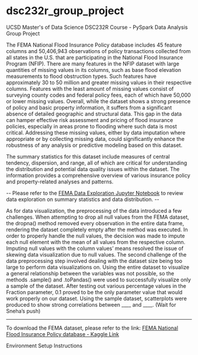 # dsc232r_group_project
UCSD Master's of Data Science DSC232R Course - PySpark Data Analysis Group Project


The FEMA National Flood Insurance Policy database includes 45 feature columns and 50,406,943 observations of policy transactions collected from all states in the U.S. that are participating in the National Flood Insurance Program (NFIP). There are many features in the NFIP dataset with large quantities of missing values in its columns, such as base flood elevation measurements to flood obstruction types. Such features have approximately 30 to 50 million and greater missing values in their respective columns. Features with the least amount of missing values consist of surveying county codes and federal policy fees, each of which have 50,000 or lower missing values. 
Overall, while the dataset shows a strong presence of policy and basic property information, it suffers from a significant absence of detailed geographic and structural data. This gap in the data can hamper effective risk assessment and pricing of flood insurance policies, especially in areas prone to flooding where such data is most critical. Addressing these missing values, either by data imputation where appropriate or by collecting missing data, could significantly enhance the robustness of any analysis or predictive modeling based on this dataset.

The summary statistics for this dataset include measures of central tendency, dispersion, and range, all of which are critical for understanding the distribution and potential data quality issues within the dataset. The information provides a comprehensive overview of various insurance policy and property-related analyses and patterns.

-- Please refer to the [FEMA Data Exploration Jupyter Notebook](pyspark.ipynb) to review data exploration on summary statistics and data distribution. --

As for data visualization, the preprocessing of the data introduced a few challenges. When attempting to drop all null values from the FEMA dataset, the dropna() method removed every observation in the entire data frame, rendering the dataset completely empty after the method was executed. In order to properly handle the null values, the decision was made to impute each null element with the mean of all values from the respective column. Imputing null values with the column values’ means resolved the issue of skewing data visualization due to null values. The second challenge of the data preprocessing step involved dealing with the dataset size being too large to perform data visualizations on. Using the entire dataset to visualize a general relationship between the variables was not possible, so the methods .sample() and .toPandas() were used to successfully visualize only a sample of the dataset. After testing out various percentage values in the Fraction parameter, 0.1 proved to be the only parameter value that would work properly on our dataset. Using the sample dataset, scatterplots were produced to show strong correlations between ____ and ____. 
(Wait for Sneha’s push)


----------------------------
To download the FEMA dataset, please refer to the link:
[FEMA National Flood Insurance Policy database - Kaggle Link](https://www.kaggle.com/datasets/lynma01/femas-national-flood-insurance-policy-database/data)


Environment Setup Instructions
